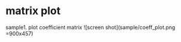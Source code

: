 matrix plot
===========

sample1. plot coefficient matrix
![screen shot](sample/coeff_plot.png =900x457)


